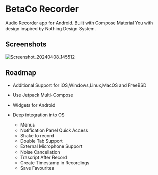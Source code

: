 
# BetaCo Recorder

Audio Recorder app for Android. Built with Compose Material You with design inspired by Nothing Design System.

## Screenshots
![Screenshot_20240408_145512](https://github.com/Betaco-Open/BetaCo-Recorder/assets/64083352/24a97edb-853d-49d9-85fc-96f39544d93b)


## Roadmap

- Additional Support for iOS,Windows,Linux,MacOS and FreeBSD

- Use Jetpack Multi-Compose

- Widgets for Android

- Deep integration into OS
    - Menus
    - Notification Panel Quick Access
    - Shake to record
    - Double Tab Support
    - External Microphone Support
    - Noise Cancellation
    - Trascript After Record
    - Create Timestamp in Recordings
    - Save Favourites
    



